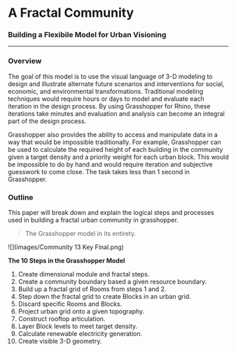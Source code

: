 # A Fractal Community
### Building a Flexibile Model for Urban Visioning 
---

### Overview

The goal of this model is to use the visual language of 3-D modeling to design and illustrate alternate future scenarios and interventions for social, economic, and environmental transformations. Traditional modeling techniques would require hours or days to model and evaluate each iteration in the design process. By using Grasshopper for Rhino, these iterations take minutes and evaluation and analysis can become an integral part of the design process. 

Grasshopper also provides the ability to access and manipulate data in a way that would be impossible traditionally. For example, Grasshopper can be used to calculate the required height of each building in the community given a target density and a priority weight for each urban block. This would be impossible to do by hand and would require iteration and subjective guesswork to come close. The task takes less than 1 second in Grasshopper.

### Outline

This paper will break down and explain the logical steps and processes used in building a fractal urban community in grasshopper. 

>The Grasshopper model in its entirety.

![](images/Community 13 Key Final.png)

**The 10 Steps in the Grasshopper Model**
1. Create dimensional module and fractal steps.
2. Create a community boundary based a given resource boundary.
3. Build up a fractal grid of Rooms from steps 1 and 2.
4. Step down the fractal grid to create Blocks in an urban grid.
5. Discard specific Rooms and Blocks.
6. Project urban grid onto a given topography.
7. Construct rooftop articulation.
8. Layer Block levels to meet target density.
9. Calculate renewable electricity generation.
10. Create visible 3-D geometry.



